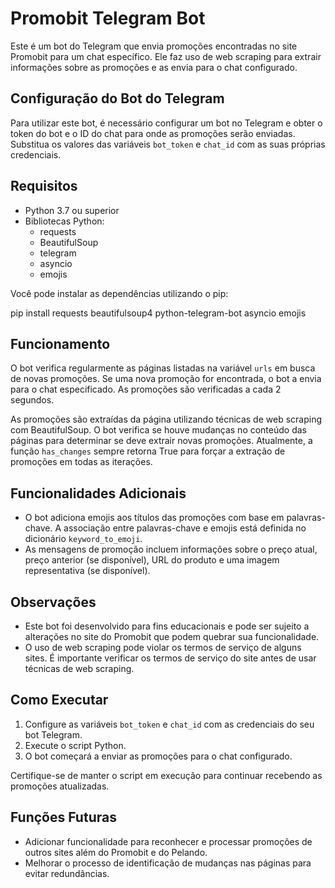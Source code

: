 # Promobit Telegram Bot

Este é um bot do Telegram que envia promoções encontradas no site Promobit para um chat específico. Ele faz uso de web scraping para extrair informações sobre as promoções e as envia para o chat configurado.

## Configuração do Bot do Telegram

Para utilizar este bot, é necessário configurar um bot no Telegram e obter o token do bot e o ID do chat para onde as promoções serão enviadas. Substitua os valores das variáveis `bot_token` e `chat_id` com as suas próprias credenciais.

## Requisitos

- Python 3.7 ou superior
- Bibliotecas Python:
  - requests
  - BeautifulSoup
  - telegram
  - asyncio
  - emojis

Você pode instalar as dependências utilizando o pip:

pip install requests beautifulsoup4 python-telegram-bot asyncio emojis


## Funcionamento

O bot verifica regularmente as páginas listadas na variável `urls` em busca de novas promoções. Se uma nova promoção for encontrada, o bot a envia para o chat especificado. As promoções são verificadas a cada 2 segundos.

As promoções são extraídas da página utilizando técnicas de web scraping com BeautifulSoup. O bot verifica se houve mudanças no conteúdo das páginas para determinar se deve extrair novas promoções. Atualmente, a função `has_changes` sempre retorna True para forçar a extração de promoções em todas as iterações.

## Funcionalidades Adicionais

- O bot adiciona emojis aos títulos das promoções com base em palavras-chave. A associação entre palavras-chave e emojis está definida no dicionário `keyword_to_emoji`.
- As mensagens de promoção incluem informações sobre o preço atual, preço anterior (se disponível), URL do produto e uma imagem representativa (se disponível).

## Observações

- Este bot foi desenvolvido para fins educacionais e pode ser sujeito a alterações no site do Promobit que podem quebrar sua funcionalidade.
- O uso de web scraping pode violar os termos de serviço de alguns sites. É importante verificar os termos de serviço do site antes de usar técnicas de web scraping.

## Como Executar

1. Configure as variáveis `bot_token` e `chat_id` com as credenciais do seu bot Telegram.
2. Execute o script Python.
3. O bot começará a enviar as promoções para o chat configurado.

Certifique-se de manter o script em execução para continuar recebendo as promoções atualizadas.





## Funções Futuras

- Adicionar funcionalidade para reconhecer e processar promoções de outros sites além do Promobit e do Pelando.
- Melhorar o processo de identificação de mudanças nas páginas para evitar redundâncias.